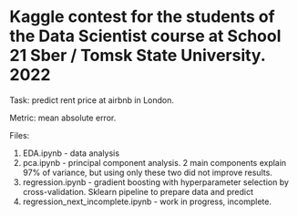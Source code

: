 ﻿# Kaggle contest for the students of the Data Scientist course at School 21 Sber / Tomsk State University. 2022

Task: predict rent price at airbnb in London.

Metric: mean absolute error.

Files:
1. EDA.ipynb - data analysis
2. pca.ipynb - principal component analysis. 2 main components explain 97% of variance, but using only these two did not improve results.
3. regression.ipynb - gradient boosting with hyperparameter selection by cross-validation. Sklearn pipeline to prepare data and predict
4. regression_next_incomplete.ipynb - work in progress, incomplete.